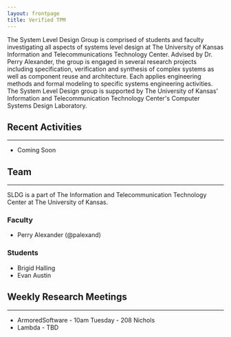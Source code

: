 ```yaml
---
layout: frontpage
title: Verified TPM
---
```


The System Level Design Group is comprised of students and faculty
investigating all aspects of systems level design at The University of
Kansas Information and Telecommunications Technology Center. Advised
by Dr. Perry Alexander, the group is engaged in several research
projects including specification, verification and synthesis of
complex systems as well as component reuse and architecture. Each
applies engineering methods and formal modeling to specific systems
engineering activities. The System Level Design group is supported by
The University of Kansas' Information and Telecommunication Technology
Center's Computer Systems Design Laboratory. 

## Recent Activities
-----

* Coming Soon

## Team
-----

SLDG is a part of The Information and Telecommunication
Technology Center at The University of Kansas.

### Faculty

* Perry Alexander (@palexand)

### Students

* Brigid Halling
* Evan Austin

## Weekly Research Meetings
-----

* ArmoredSoftware - 10am Tuesday - 208 Nichols
* Lambda - TBD
